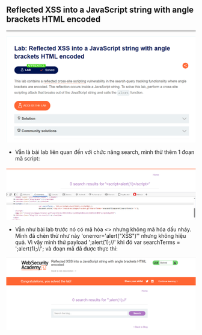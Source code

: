 ## Reflected XSS into a JavaScript string with angle brackets HTML encoded
***
![](../images/9-1.png)

+ Vẫn là bài lab liên quan đến với chức năng search, mình thử thêm 1 đoạn mã script:

![](../images/9-2.png)

+ Vẫn như bài lab trước nó có mã hóa <> nhưng không mã hóa dấu nháy. Mình đã chèn thử như này 'onerror='alert("XSS")'' nhưng không hiệu quả. Vì vậy mình thử payload ';alert(1);//' khi đó var searchTerms = ';alert(1);//'; và đoạn mã đã được thực thi:

![](../images/9-3.png)
